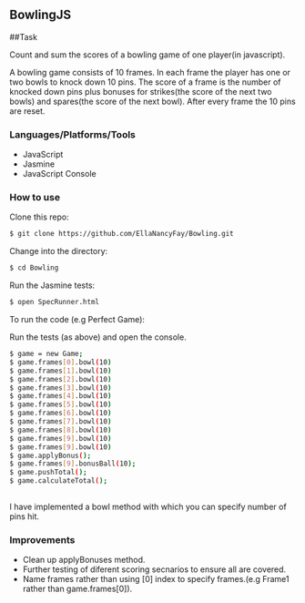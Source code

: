 ## BowlingJS

##Task

Count and sum the scores of a bowling game of one player(in javascript).

A bowling game consists of 10 frames. In each frame the player has one or two bowls to knock down 10 pins. The score of a frame is the number of knocked down pins plus bonuses for strikes(the score of the next two bowls) and spares(the score of the next bowl). After every frame the 10 pins are reset.


### Languages/Platforms/Tools

* JavaScript
* Jasmine
* JavaScript Console

### How to use

Clone this repo:
```sh
$ git clone https://github.com/EllaNancyFay/Bowling.git
```

Change into the directory:
```sh
$ cd Bowling
```

Run the Jasmine tests:
```sh
$ open SpecRunner.html
```

To run the code (e.g Perfect Game):

Run the tests (as above) and open the console.
```sh
$ game = new Game;
$ game.frames[0].bowl(10)
$ game.frames[1].bowl(10)
$ game.frames[2].bowl(10)
$ game.frames[3].bowl(10)
$ game.frames[4].bowl(10)
$ game.frames[5].bowl(10)
$ game.frames[6].bowl(10)
$ game.frames[7].bowl(10)
$ game.frames[8].bowl(10)
$ game.frames[9].bowl(10)
$ game.frames[9].bowl(10)
$ game.applyBonus();
$ game.frames[9].bonusBall(10);
$ game.pushTotal();
$ game.calculateTotal(); 
    
```

I have implemented a bowl method with which you can specify number of pins hit.

### Improvements

* Clean up applyBonuses method.
* Further testing of diferent scoring secnarios to ensure all are covered.
* Name frames rather than using [0] index to specify frames.(e.g Frame1 rather than game.frames[0]).
